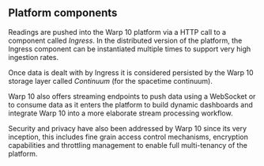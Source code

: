 ## Platform components ##

Readings are pushed into the Warp 10 platform via a HTTP call to a component called *Ingress*. In the distributed 
version of the platform, the Ingress component can be instantiated multiple times to support very high ingestion rates.

Once data is dealt with by Ingress it is considered persisted by the Warp 10 storage layer called *Continuum* (for the 
spacetime continuum).

Warp 10 also offers streaming endpoints to push data using a WebSocket or to consume data as it enters the platform to 
build dynamic dashboards and integrate Warp 10 into a more elaborate stream processing workflow.

Security and privacy have also been addressed by Warp 10 since its very inception, this includes fine grain access 
control mechanisms, encryption capabilities and throttling management to enable full multi-tenancy of the platform.
